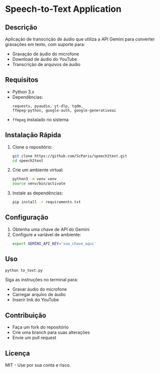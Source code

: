 # Speech-to-Text Application

## Descrição
Aplicação de transcrição de áudio que utiliza a API Gemini para converter gravações em texto, com suporte para:
- Gravação de áudio do microfone
- Download de áudio do YouTube
- Transcrição de arquivos de áudio

## Requisitos
- Python 3.x
- Dependências: 
  ```
  requests, pyaudio, yt-dlp, tqdm, 
  ffmpeg-python, google-auth, google-generativeai
  ```
- `ffmpeg` instalado no sistema

## Instalação Rápida
1. Clone o repositório:
   ```bash
   git clone https://github.com/ScParis/speech2text.git
   cd speech2text
   ```

2. Crie um ambiente virtual:
   ```bash
   python3 -m venv venv
   source venv/bin/activate
   ```

3. Instale as dependências:
   ```bash
   pip install -r requirements.txt
   ```

## Configuração
1. Obtenha uma chave de API do Gemini
2. Configure a variável de ambiente:
   ```bash
   export GEMINI_API_KEY='sua_chave_aqui'
   ```

## Uso
```bash
python to_text.py
```
Siga as instruções no terminal para:
- Gravar áudio do microfone
- Carregar arquivo de áudio
- Inserir link do YouTube

## Contribuição
- Faça um fork do repositório
- Crie uma branch para suas alterações
- Envie um pull request

## Licença
MIT - Use por sua conta e risco.

